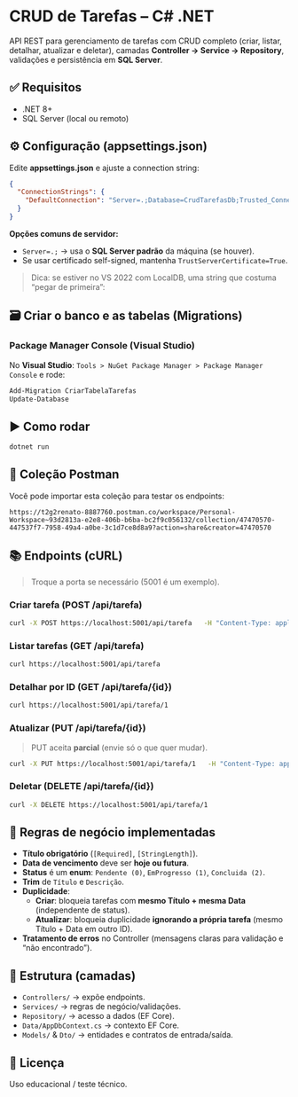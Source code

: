 # CRUD de Tarefas – C# .NET

API REST para gerenciamento de tarefas com CRUD completo (criar, listar, detalhar, atualizar e deletar), camadas **Controller → Service → Repository**, validações e persistência em **SQL Server**.


## ✅ Requisitos
- .NET 8+
- SQL Server (local ou remoto)

## ⚙️ Configuração (appsettings.json)
Edite **appsettings.json** e ajuste a connection string:

```json
{
  "ConnectionStrings": {
    "DefaultConnection": "Server=.;Database=CrudTarefasDb;Trusted_Connection=True;TrustServerCertificate=True"
  }
}
```

**Opções comuns de servidor:**
- `Server=.;` → usa o **SQL Server padrão** da máquina (se houver).
- Se usar certificado self-signed, mantenha `TrustServerCertificate=True`.

> Dica: se estiver no VS 2022 com LocalDB, uma string que costuma “pegar de primeira”:

## 🗃️ Criar o banco e as tabelas (Migrations)

### **Package Manager Console** (Visual Studio)
No **Visual Studio**: `Tools > NuGet Package Manager > Package Manager Console` e rode:

```powershell
Add-Migration CriarTabelaTarefas
Update-Database
```
## ▶️ Como rodar
```bash
dotnet run
```

## 🔗 Coleção Postman
Você pode importar esta coleção para testar os endpoints:
```
https://t2g2renato-8887760.postman.co/workspace/Personal-Workspace~93d2813a-e2e8-406b-b6ba-bc2f9c056132/collection/47470570-447537f7-7958-49a4-a0be-3c1d7ce8d8a9?action=share&creator=47470570
```

## 📚 Endpoints (cURL)

> Troque a porta se necessário (5001 é um exemplo).

### Criar tarefa (POST /api/tarefa)
```bash
curl -X POST https://localhost:5001/api/tarefa   -H "Content-Type: application/json"   -d '{"titulo":"Pagar contas","descricao":"Luz e água","dataVencimento":"2025-11-12T00:00:00","status":0}'
```

### Listar tarefas (GET /api/tarefa)
```bash
curl https://localhost:5001/api/tarefa
```

### Detalhar por ID (GET /api/tarefa/{id})
```bash
curl https://localhost:5001/api/tarefa/1
```

### Atualizar (PUT /api/tarefa/{id})
> PUT aceita **parcial** (envie só o que quer mudar).
```bash
curl -X PUT https://localhost:5001/api/tarefa/1   -H "Content-Type: application/json"   -d '{"titulo":"Pagar contas (ajustado)","status":1}'
```

### Deletar (DELETE /api/tarefa/{id})
```bash
curl -X DELETE https://localhost:5001/api/tarefa/1
```

## 🧠 Regras de negócio implementadas
- **Título obrigatório** (`[Required]`, `[StringLength]`).
- **Data de vencimento** deve ser **hoje ou futura**.
- **Status** é um **enum**: `Pendente (0)`, `EmProgresso (1)`, `Concluida (2)`.
- **Trim** de `Título` e `Descrição`.
- **Duplicidade**:
  - **Criar**: bloqueia tarefas com **mesmo Título + mesma Data** (independente de status).
  - **Atualizar**: bloqueia duplicidade **ignorando a própria tarefa** (mesmo Título + Data em outro ID).
- **Tratamento de erros** no Controller (mensagens claras para validação e “não encontrado”).

## 🧩 Estrutura (camadas)
- `Controllers/` → expõe endpoints.
- `Services/` → regras de negócio/validações.
- `Repository/` → acesso a dados (EF Core).
- `Data/AppDbContext.cs` → contexto EF Core.
- `Models/` & `Dto/` → entidades e contratos de entrada/saída.


## 📄 Licença
Uso educacional / teste técnico.
